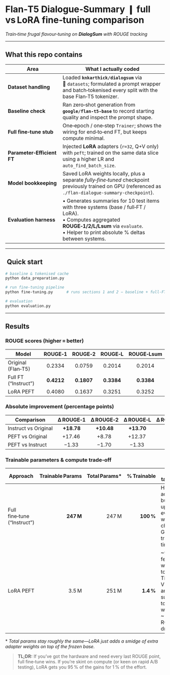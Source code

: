 # Flan‑T5 Dialogue‑Summary ❙ full vs LoRA fine‑tuning comparison 
*Train‑time frugal flavour‑tuning on **DialogSum** with ROUGE tracking*

---

##  What this repo contains

| Area | What I actually coded |
|------|-----------------------|
| **Dataset handling** | Loaded **`knkarthick/dialogsum`** via 🤗 `datasets`; formulated a prompt wrapper and batch‑tokenised every split with the base Flan‑T5 tokenizer. |
| **Baseline check** | Ran zero‑shot generation from **`google/flan‑t5‑base`** to record starting quality and inspect the prompt shape. |
| **Full fine‑tune stub** | One‑epoch / one‑step `Trainer`; shows the wiring for end‑to‑end FT, but keeps compute minimal. |
| **Parameter‑Efficient FT** | Injected **LoRA** adapters (`r=32`, Q+V only) with `peft`; trained on the same data slice using a higher LR and `auto_find_batch_size`. |
| **Model bookkeeping** | Saved LoRA weights locally, plus a separate *fully‑fine‑tuned* checkpoint previously trained on GPU (referenced as `./flan-dialogue-summary-checkpoint`). |
| **Evaluation harness** | • Generates summaries for 10 test items with three systems (base / full‑FT / LoRA).<br>• Computes aggregated **ROUGE‑1/2/L/Lsum** via `evaluate`.<br>• Helper to print absolute % deltas between systems. |

---

## ️  Quick start

```bash
# baseline & tokenised cache
python data_preparation.py

# run fine-tuning pipeline
python fine-tuning.py      # runs sections 1 and 2 − baseline + full‑FT stub

# evaluation
python evaluation.py
```

---

##  Results

### ROUGE scores (higher = better)

| Model            | ROUGE‑1 | ROUGE‑2 | ROUGE‑L | ROUGE‑Lsum |
|------------------|:-------:|:-------:|:-------:|:----------:|
| Original (Flan‑T5) | 0.2334 | 0.0759 | 0.2014 | 0.2014 |
| Full FT (“Instruct”) | **0.4212** | **0.1807** | **0.3384** | **0.3384** |
| LoRA PEFT         | 0.4080 | 0.1637 | 0.3251 | 0.3252 |

### Absolute improvement (percentage points)

| Comparison             | Δ ROUGE‑1  | Δ ROUGE‑2  | Δ ROUGE‑L  | Δ ROUGE‑Lsum |
|------------------------|:----------:|:----------:|:----------:|:------------:|
| Instruct vs Original   | **+18.78** | **+10.48** | **+13.70** |  **+13.70**  |
| PEFT vs Original       |  +17.46    |   +8.78    |  +12.37    |   +12.37     |
| PEFT vs Instruct       |   −1.33    |   −1.70    |   −1.33    |    −1.32     |

### Trainable parameters & compute trade‑off

| Approach               | Trainable Params | Total Params* | % Trainable | Key takeaway |
|------------------------|-----------------:|--------------:|------------:|--------------|
| Full fine‑tune (“Instruct”) | **247 M** | 247 M | **100 %** | Highest accuracy, but you’re updating every weight → chunky GPU, long training time |
| LoRA PEFT              | 3.5 M | 251 M | **1.4 %** | ~98 % fewer weights touched. Tiny VRAM hit and super‑fast to iterate, with only ~1–2 pp ROUGE‑L drop |

\* *Total params stay roughly the same—LoRA just adds a smidge of extra adapter weights on top of the frozen base.*

> **TL;DR:** If you’ve got the hardware and need every last ROUGE point, full fine‑tune wins. If you’re skint on compute (or keen on rapid A/B testing), LoRA gets you 95 % of the gains for 1 % of the effort.
